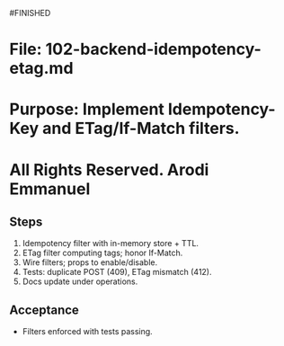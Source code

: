 #FINISHED

# File: 102-backend-idempotency-etag.md

# Purpose: Implement Idempotency-Key and ETag/If-Match filters.

# All Rights Reserved. Arodi Emmanuel

## Steps

1. Idempotency filter with in-memory store + TTL.
2. ETag filter computing tags; honor If-Match.
3. Wire filters; props to enable/disable.
4. Tests: duplicate POST (409), ETag mismatch (412).
5. Docs update under operations.

## Acceptance

- Filters enforced with tests passing.
